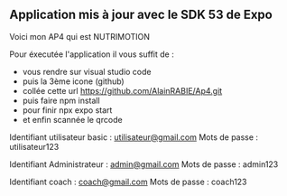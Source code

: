 ## Application mis à jour avec le SDK 53 de Expo


Voici mon AP4 qui est NUTRIMOTION

Pour éxecutée l'application il vous suffit de :
- vous rendre sur visual studio code
- puis la 3ème icone (github)
- collée cette url  https://github.com/AlainRABIE/Ap4.git
- puis faire npm install
- pour finir npx expo start
- et enfin scannée le qrcode 

Identifiant utilisateur basic : utilisateur@gmail.com 
Mots de passe : utilisateur123

Identifiant Administrateur : admin@gmail.com 
Mots de passe : admin123

Identifiant coach : coach@gmail.com 
Mots de passe : coach123
